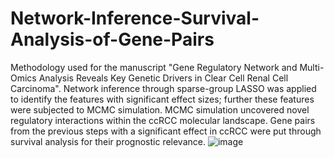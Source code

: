 # Network-Inference-Survival-Analysis-of-Gene-Pairs
Methodology used for the manuscript "Gene Regulatory Network and Multi-Omics Analysis Reveals Key Genetic Drivers in Clear Cell Renal Cell Carcinoma".
Network inference through sparse-group LASSO was applied to identify the features with significant effect sizes; further these features were subjected to MCMC simulation. MCMC simulation uncovered novel regulatory interactions within the ccRCC molecular landscape. Gene pairs from the previous steps with a significant effect in ccRCC were put through survival analysis for their prognostic relevance.
![image](https://github.com/user-attachments/assets/ad037a31-2bf9-4f04-a41c-658e95558bcd)

